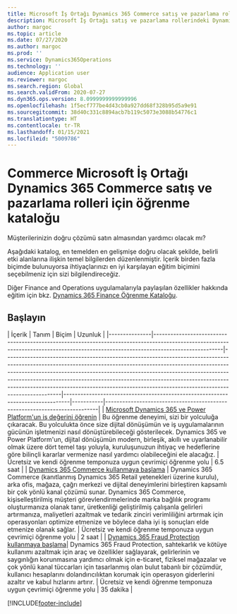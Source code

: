 ```yaml
---
title: Microsoft İş Ortağı Dynamics 365 Commerce satış ve pazarlama rolleri için öğrenme kataloğu
description: Microsoft İş Ortağı satış ve pazarlama rollerindeki Dynamics 365 Commerce ile çalışan kişiler için tüm eğitim seçeneklerini bulun.
author: margoc
ms.topic: article
ms.date: 07/27/2020
ms.author: margoc
ms.prod: ''
ms.service: Dynamics365Operations
ms.technology: ''
audience: Application user
ms.reviewer: margoc
ms.search.region: Global
ms.search.validFrom: 2020-07-27
ms.dyn365.ops.version: 8.0999999999999996
ms.openlocfilehash: 1f5ecf777be4d43cb0a927dd68f328b95d5a9e91
ms.sourcegitcommit: 38d40c331c8894acb7b119c5073e3088b54776c1
ms.translationtype: HT
ms.contentlocale: tr-TR
ms.lasthandoff: 01/15/2021
ms.locfileid: "5009786"
---
```

# <a name="learning-catalog-for-commerce-microsoft-partner-sales-and-marketing-roles-for-dynamics-365-commerce"></a>Commerce Microsoft İş Ortağı Dynamics 365 Commerce satış ve pazarlama rolleri için öğrenme kataloğu

Müşterilerinizin doğru çözümü satın almasından yardımcı olacak mı?

Aşağıdaki katalog, en temelden en gelişmişe doğru olacak şekilde, belirli etki alanlarına ilişkin temel bilgilerden düzenlenmiştir. İçerik birden fazla biçimde bulunuyorsa ihtiyaçlarınızı en iyi karşılayan eğitim biçimini seçebilmeniz için sizi bilgilendireceğiz.

Diğer Finance and Operations uygulamalarıyla paylaşılan özellikler hakkında eğitim için bkz. [Dynamics 365 Finance Öğrenme Kataloğu](../../finance/get-started/learning-catalog-partner-sales.md).

## <a name="get-started"></a>Başlayın<a name="get-started"></a>

| İçerik  | Tanım  | Biçim  | Uzunluk    |
|---------------|------------------------------------------------------------------------------------------------------------------------------------------------------------------------------------|--------------------------------------------------------------------------------------------------------------------------------------------------------------------------------------------------------------------------------------------------------------------------------------------------------------------------------------------------------------------------------------------------------------------------|--------------------------------------------------------------------------------|-----------|---------------------------------------------------------------------------|
| [Microsoft Dynamics 365 ve Power Platform'un iş değerini öğrenin](https://docs.microsoft.com/learn/paths/learn-business-value-of-dynamics-365-and-power-platform/)   | Bu öğrenme deneyimi, sizi bir yolculuğa çıkaracak. Bu yolculukta önce size dijital dönüşümün ve iş uygulamalarının gücünün işletmenizi nasıl dönüştürebileceği gösterilecek. Dynamics 365 ve Power Platform'un, dijital dönüşümün modern, birleşik, akıllı ve uyarlanabilir olmak üzere dört temel taşı yoluyla, kuruluşunuzun ihtiyaç ve hedeflerine göre bilinçli kararlar vermenize nasıl yardımcı olabileceğini ele alacağız. | Ücretsiz ve kendi öğrenme temponuza uygun çevrimiçi öğrenme yolu | 6.5 saat |
| [Dynamics 365 Commerce kullanmaya başlama](https://docs.microsoft.com/learn/paths/get-started-dynamics-365-commerce/) | Dynamics 365 Commerce (kanıtlanmış Dynamics 365 Retail yetenekleri üzerine kurulu), arka ofis, mağaza, çağrı merkezi ve dijital deneyimlerini birleştiren kapsamlı bir çok yönlü kanal çözümü sunar. Dynamics 365 Commerce, kişiselleştirilmiş müşteri görevlendirmelerinde marka bağlılık programı oluşturmanıza olanak tanır, üretkenliği geliştirilmiş çalışanla gelirleri artırmanıza, maliyetleri azaltmak ve tedarik zinciri verimliliğini artırmak için operasyonları optimize etmenize ve böylece daha iyi iş sonuçları elde etmenize olanak sağlar. | Ücretsiz ve kendi öğrenme temponuza uygun çevrimiçi öğrenme yolu | 2 saat   |
| [Dynamics 365 Fraud Protection kullanmaya başlama](https://docs.microsoft.com/learn/modules/get-started-fraud-protection/)| Dynamics 365 Fraud Protection, sahtekarlık ve kötüye kullanımı azaltmak için araç ve özellikler sağlayarak, gelirlerinin ve saygınlığın korunmasına yardımcı olmak için e-ticaret, fiziksel mağazalar ve çok yönlü kanal tüccarları için tasarlanmış olan bulut tabanlı bir çözümdür, kullanıcı hesaplarını dolandırıcılıktan korumak için operasyon giderlerini azaltır ve kabul hızlarını artırır. | Ücretsiz ve kendi öğrenme temponuza uygun çevrimiçi öğrenme yolu | 35 dakika |


[!INCLUDE[footer-include](../../includes/footer-banner.md)]